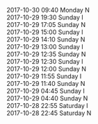 2017-10-30 09:40 Monday  N  
2017-10-29 19:30 Sunday  I  
2017-10-29 17:05 Sunday  N  
2017-10-29 15:00 Sunday  I  
2017-10-29 14:10 Sunday  N  
2017-10-29 13:00 Sunday  I  
2017-10-29 12:35 Sunday  N  
2017-10-29 12:30 Sunday  I  
2017-10-29 12:00 Sunday  N  
2017-10-29 11:55 Sunday  I  
2017-10-29 11:40 Sunday  N  
2017-10-29 04:45 Sunday  I  
2017-10-29 04:40 Sunday  N  
2017-10-28 22:55 Saturday  I  
2017-10-28 22:45 Saturday  N  
